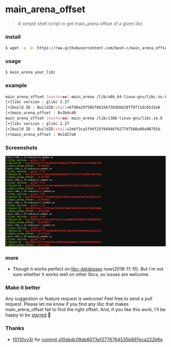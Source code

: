 # main_arena_offset

> A simple shell script to get main\_arena offset of a given libc

<h3  id="1">install</h3>

```bash
$ wget -q -O- https://raw.githubusercontent.com/bash-c/main_arena_offset/master/install.sh | sh
```

### usage
```bash
$ main_arena your_libc
```

### example
```bash
main_arena_offset [master●●] main_arena /lib/x86_64-linux-gnu/libc.so.6
[+]libc version : glibc 2.27
[+]build ID : BuildID[sha1]=8fd0a29758bf6615673836bb20ffdf11dcb531e6
[+]main_arena_offset : 0x3b4c40
main_arena_offset [master●●] main_arena /lib/i386-linux-gnu/libc.so.6
[+]libc version : glibc 2.27
[+]build ID : BuildID[sha1]=2e6f3ca2f94f25f84946f8277d7588a00a90791b
[+]main_arena_offset : 0x1d57a0
```

### Screenshots

![screenshot](./screenshot.png)

### more
- Though it works perfect on [libc-databases](https://github.com/niklasb/libc-database) now(*2018-11-15*). But I'm not sure whether it works well on other libcs, so issues are welcome.


### Make it better
Any suggestion or feature request is welcome! Feel free to send a pull request.
Please let me know if you find any libc that makes main\_arena\_offset fail to find the right offset. And, if you like this work, I'll be happy to be [starred](https://github.com/bash-c/main_arena_offset/stargazers) :grimacing:

### Thanks

- [f0110vv3r](https://github.com/f0110vv3r) for [commit a10ebdc09ab6073ef2776764535b697eca222b6e](https://github.com/bash-c/main_arena_offset/commit/a10ebdc09ab6073ef2776764535b697eca222b6e#diff-6c97c5cfc0c15f0ab3208caa35de282eR62)
